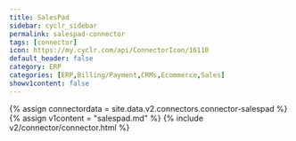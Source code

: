 ```yaml
---
title: SalesPad
sidebar: cyclr_sidebar
permalink: salespad-connector
tags: [connector]
icon: https://my.cyclr.com/api/ConnectorIcon/16110
default_header: false
category: ERP
categories: [ERP,Billing/Payment,CRMs,Ecommerce,Sales]
showv1content: false
---
```

{% assign connectordata = site.data.v2.connectors.connector-salespad %}
{% assign v1content = "salespad.md" %}
{% include v2/connector/connector.html %}